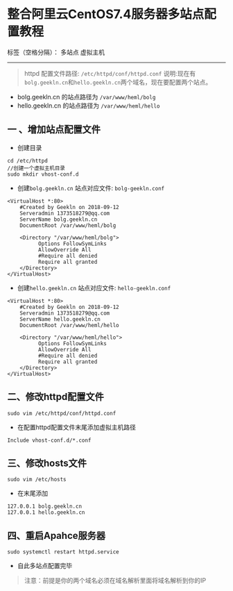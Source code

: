 ﻿# 整合阿里云CentOS7.4服务器多站点配置教程

标签（空格分隔）： 多站点 虚拟主机

---
> httpd 配置文件路径: `/etc/httpd/conf/httpd.conf`
> 说明:现在有`bolg.geekln.cn`和`hello.geekln.cn`两个域名，现在要配置两个站点。

- bolg.geekln.cn 的站点路径为 `/var/www/heml/bolg`
- hello.geekln.cn 的站点路径为 `/var/www/heml/hello`

## 一 、增加站点配置文件
- 创建目录
```
cd /etc/httpd
//创建一个虚拟主机目录
sudo mkdir vhost-conf.d
```
- 创建`bolg.geekln.cn` 站点对应文件:  `bolg-geekln.conf`
```
<VirtualHost *:80>
    #Created by Geekln on 2018-09-12
    Serveradmin 1373518279@qq.com
    ServerName bolg.geekln.cn
    DocumentRoot /var/www/heml/bolg

    <Directory "/var/www/heml/bolg">
          Options FollowSymLinks
          AllowOverride All
          #Require all denied
          Require all granted
    </Directory>
</VirtualHost>
```

- 创建`hello.geekln.cn` 站点对应文件:  `hello-geekln.conf`
```
<VirtualHost *:80>
    #Created by Geekln on 2018-09-12
    Serveradmin 1373518279@qq.com
    ServerName hello.geekln.cn
    DocumentRoot /var/www/heml/hello

    <Directory "/var/www/heml/hello">
          Options FollowSymLinks
          AllowOverride All
          #Require all denied
          Require all granted
    </Directory>
</VirtualHost>
```
## 二、修改httpd配置文件
```
sudo vim /etc/httpd/conf/httpd.conf
```
- 在配置httpd配置文件末尾添加虚拟主机路径
```
Include vhost-conf.d/*.conf
```
## 三、修改hosts文件
```
sudo vim /etc/hosts
```
- 在末尾添加
```
127.0.0.1 bolg.geekln.cn
127.0.0.1 hello.geekln.cn
```
## 四、重启Apahce服务器
```
sudo systemctl restart httpd.service
```
- 自此多站点配置完毕

> 注意：前提是你的两个域名必须在域名解析里面将域名解析到你的IP


